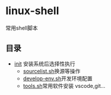# linux-shell
常用shell脚本

## 目录
* [init](./init) 安装系统后选择性执行
  * [sourcelist.sh](./init/sourcelist.sh)换源等操作
  * [develop-env.sh](./init/develop-env.sh)开发环境配置
  * [tools.sh](./init/tools.sh)常用软件安装 vscode,git...
